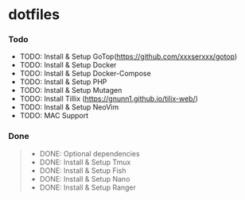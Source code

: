 # dotfiles

### Todo

* TODO: Install & Setup GoTop(https://github.com/xxxserxxx/gotop)
* TODO: Install & Setup Docker
* TODO: Install & Setup Docker-Compose
* TODO: Install & Setup PHP
* TODO: Install & Setup Mutagen
* TODO: Install Tillix (https://gnunn1.github.io/tilix-web/)
* TODO: Install & Setup NeoVim 
* TODO: MAC Support

### Done

> * DONE: Optional dependencies
> * DONE: Install & Setup Tmux
> * DONE: Install & Setup Fish
> * DONE: Install & Setup Nano
> * DONE: Install & Setup Ranger
